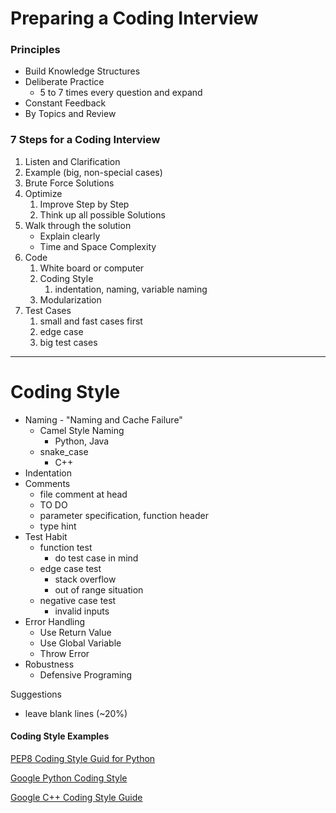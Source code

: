 # Preparing a Coding Interview

### Principles

* Build Knowledge Structures
* Deliberate Practice
  * 5 to 7 times every question and expand
* Constant Feedback
* By Topics and Review

### 7 Steps for a Coding Interview

1. Listen and Clarification
2. Example \(big, non-special cases\)
3. Brute Force Solutions
4. Optimize
   1. Improve Step by Step
   2. Think up all possible Solutions
5. Walk through the solution
   * Explain clearly
   * Time and Space Complexity
6. Code
   1. White board or computer
   2. Coding Style
      1. indentation, naming, variable naming
   3. Modularization
7. Test Cases
   1. small and fast cases first
   2. edge case
   3. big test cases

---

# Coding Style

* Naming - "Naming and Cache Failure" 
  * Camel Style Naming
    * Python, Java
  * snake\_case
    * C++
* Indentation
* Comments
  * file comment at head
  * TO DO
  * parameter specification, function header
  * type hint
* Test Habit
  * function test
    * do test case in mind
  * edge case test
    * stack overflow
    * out of range situation
  * negative case test
    * invalid inputs
* Error Handling
  * Use Return Value
  * Use Global Variable
  * Throw Error
* Robustness
  * Defensive Programing

Suggestions

* leave blank lines \(~20%\)

#### Coding Style Examples

[PEP8 Coding Style Guid for Python](https://www.python.org/dev/peps/pep-0008/)

[Google Python Coding Style](http://google.github.io/styleguide/pyguide.html)

[Google C++ Coding Style Guide](#)

